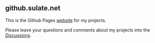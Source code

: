 ## github.sulate.net

This is the Github Pages [website](https://github.sulate.net/) for my projects.

Please leave your questions and comments about my projects into the [Discussions](../../discussions).

